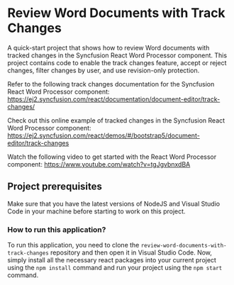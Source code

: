 # Review Word Documents with Track Changes

A quick-start project that shows how to review Word documents with tracked changes in the Syncfusion React Word Processor component. This project contains code to enable the track changes feature, accept or reject changes, filter changes by user, and use revision-only protection.

Refer to the following track changes documentation for the Syncfusion React Word Processor component: 
https://ej2.syncfusion.com/react/documentation/document-editor/track-changes/

Check out this online example of tracked changes in the Syncfusion React Word Processor component: 
https://ej2.syncfusion.com/react/demos/#/bootstrap5/document-editor/track-changes

Watch the following video to get started with the React Word Processor component:
https://www.youtube.com/watch?v=tgJgvbnxdBA


## Project prerequisites

Make sure that you have the latest versions of NodeJS and Visual Studio Code in your machine before starting to work on this project.

### How to run this application?

To run this application, you need to clone the `review-word-documents-with-track-changes` repository and then open it in Visual Studio Code. Now, simply install all the necessary react packages into your current project using the `npm install` command and run your project using the `npm start` command.

